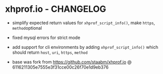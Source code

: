xhprof.io - CHANGELOG
=====================

- simplify expected return values for `xhprof_script_info()`, make `https`, `method`optional
- fixed mysql errors for strict mode
- add support for cli environments by adding `xhprof_script_info()` which should return `host`, `uri`, `https`, `method`

- base was fork from https://github.com/staabm/xhprof.io @ 6116211305e7555e3f31cce00c26f70e1d9eb376